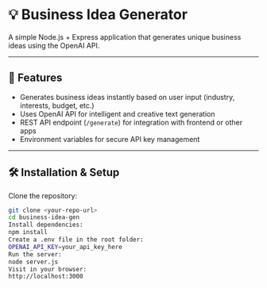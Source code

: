 # 💡 Business Idea Generator

A simple Node.js + Express application that generates unique business ideas using the OpenAI API.

---

## 🚀 Features
- Generates business ideas instantly based on user input (industry, interests, budget, etc.)
- Uses OpenAI API for intelligent and creative text generation
- REST API endpoint (`/generate`) for integration with frontend or other apps
- Environment variables for secure API key management

---





## 🛠️ Installation & Setup

Clone the repository:
```bash
git clone <your-repo-url>
cd business-idea-gen
Install dependencies:
npm install
Create a .env file in the root folder:
OPENAI_API_KEY=your_api_key_here
Run the server:
node server.js
Visit in your browser:
http://localhost:3000
